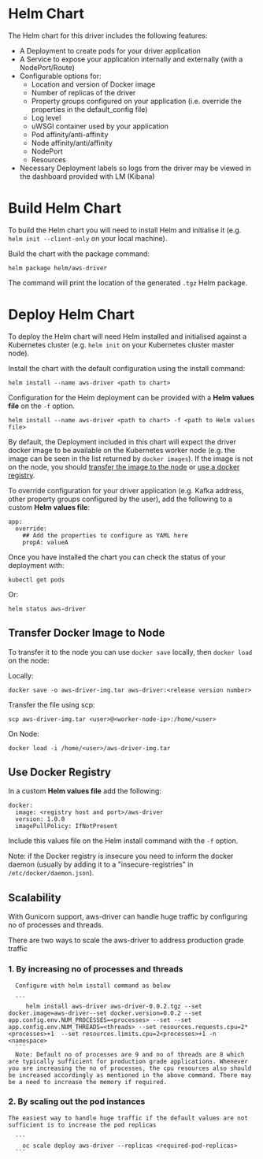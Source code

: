 # Helm Chart

The Helm chart for this driver includes the following features:

- A Deployment to create pods for your driver application
- A Service to expose your application internally and externally (with a NodePort/Route)
- Configurable options for:
    - Location and version of Docker image
    - Number of replicas of the driver
    - Property groups configured on your application (i.e. override the properties in the default_config file)
    - Log level
    - uWSGI container used by your application
    - Pod affinity/anti-affinity
    - Node affinity/anti/affinity
    - NodePort
    - Resources
- Necessary Deployment labels so logs from the driver may be viewed in the dashboard provided with LM (Kibana)

# Build Helm Chart

To build the Helm chart you will need to install Helm and initialise it (e.g. `helm init --client-only` on your local machine).

Build the chart with the package command:

```
helm package helm/aws-driver
```

The command will print the location of the generated `.tgz` Helm package.

# Deploy Helm Chart

To deploy the Helm chart will need Helm installed and initialised against a Kubernetes cluster (e.g. `helm init` on your Kubernetes cluster master node).

Install the chart with the default configuration using the install command:

```
helm install --name aws-driver <path to chart>
```

Configuration for the Helm deployment can be provided with a **Helm values file** on the `-f` option. 

```
helm install --name aws-driver <path to chart> -f <path to Helm values file>
```

By default, the Deployment included in this chart will expect the driver docker image to be available on the Kubernetes worker node (e.g. the image can be seen in the list returned by `docker images`). If the image is not on the node, you should [transfer the image to the node](#transfer-docker-image-to-node) or [use a docker registry](#use-docker-registry).

To override configuration for your driver application (e.g. Kafka address, other property groups configured by the user), add the following to a custom **Helm values file**:

```
app:
  override:
    ## Add the properties to configure as YAML here
    propA: valueA 
```

Once you have installed the chart you can check the status of your deployment with:

```
kubectl get pods
```

Or:

```
helm status aws-driver
```

## Transfer Docker Image to Node

To transfer it to the node you can use `docker save` locally, then `docker load` on the node:

Locally:
```
docker save -o aws-driver-img.tar aws-driver:<release version number>
```

Transfer the file using scp:
```
scp aws-driver-img.tar <user>@<worker-node-ip>:/home/<user>
```

On Node:
```
docker load -i /home/<user>/aws-driver-img.tar
```

## Use Docker Registry

In a custom **Helm values file** add the following:

```
docker:
  image: <registry host and port>/aws-driver
  version: 1.0.0
  imagePullPolicy: IfNotPresent
```

Include this values file on the Helm install command with the `-f` option.

Note: if the Docker registry is insecure you need to inform the docker daemon (usually by adding it to a "insecure-registries" in `/etc/docker/daemon.json`).

## Scalability

   With Gunicorn support, aws-driver can handle huge traffic by configuring no of processes and threads.

   There are two ways to scale the aws-driver to address  production grade traffic

   ### 1. By increasing no of processes and threads

      Configure with helm install command as below

      ```
         helm install aws-driver aws-driver-0.0.2.tgz --set docker.image=aws-driver--set docker.version=0.0.2 --set app.config.env.NUM_PROCESSES=<processes> --set --set app.config.env.NUM_THREADS=<threads> --set resources.requests.cpu=2*<processes>+1  --set resources.limits.cpu=2<processes>+1 -n <namespace>
      ```
      Note: Default no of processes are 9 and no of threads are 8 which are typically sufficient for production grade applications. Whenever you are increasing the no of processes, the cpu resources also should be increased accordingly as mentioned in the above command. There may be a need to increase the memory if required.

   ### 2. By scaling out the pod instances
     
    The easiest way to handle huge traffic if the default values are not sufficient is to increase the pod replicas

      ```
        oc scale deploy aws-driver --replicas <required-pod-replicas>
      ```